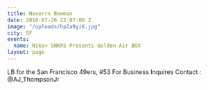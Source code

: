 ```yaml
---
title: Navorro Bowman
date: 2016-07-26 22:07:00 Z
image: "/uploads/hp2a9yiK.jpg"
city: SF
events:
  name: Nike+ SNKRS Presents Golden Air BOX
layout: page
---
```


LB for the San Francisco 49ers, #53 For Business Inquires Contact : @AJ_ThompsonJr